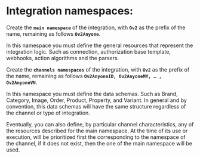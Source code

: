 # Integration namespaces:

Create the **`main namespace`** of the integration, with **`Ov2`** as the prefix of the name, remaining as follows **`Ov2Anyone`**.

In this namespace you must define the general resources that represent the integration logic. Such as connection, 
authorization base template, webhooks, action algorithms and the parsers.

Create the **`channels namespaces`** of the integration, with **`Ov2`** as the prefix of the name, remaining as follows 
**`Ov2AnyoneID, Ov2AnyoneMY, … , Ov2AnyoneVN`**.

In this namespace you must define the data schemas. Such as Brand, Category, Image, Order, Product, Property, and Variant. 
In general and by convention, this data schemas will have the same structure regardless of the channel or type of integration.

Eventually, you can also define, by particular channel characteristics, any of the resources described for the main namespace. 
At the time of its use or execution, will be prioritized first the corresponding to the namespace of the channel, 
if it does not exist, then the one of the main namespace will be used.